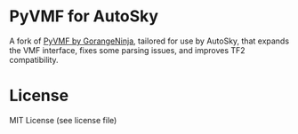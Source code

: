 # PyVMF for AutoSky

A fork of [PyVMF by GorangeNinja](https://github.com/GorangeNinja/PyVMF), tailored for use by AutoSky, that expands the VMF interface, fixes some parsing issues, and improves TF2 compatibility.

# License

MIT License (see license file)
